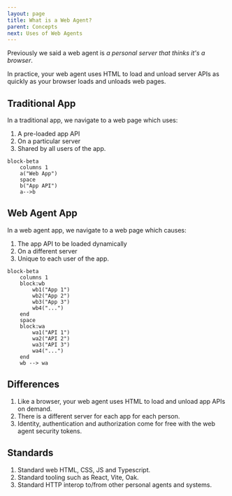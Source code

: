 ```yaml
---
layout: page
title: What is a Web Agent?
parent: Concepts
next: Uses of Web Agents
---
```

Previously we said a web agent is _a personal server that thinks it's a browser_.

In practice, your web agent uses HTML to load and unload server APIs as
quickly as your browser loads and unloads web pages.

## Traditional App
In a traditional app, we navigate to a web page which uses:
1. A pre-loaded app API
2. On a particular server
3. Shared by all users of the app.

```mermaid
block-beta
    columns 1
    a("Web App")
    space
    b("App API")
    a-->b
```

## Web Agent App
In a web agent app, we navigate to a web page which causes:
1. The app API to be loaded dynamically
2. On a different server
2. Unique to each user of the app.

```mermaid
block-beta
    columns 1
    block:wb
        wb1("App 1")
        wb2("App 2")
        wb3("App 3")
        wb4("...")
    end
    space
    block:wa
        wa1("API 1")
        wa2("API 2")
        wa3("API 3")
        wa4("...")
    end
    wb --> wa
```
## Differences

1. Like a browser, your web agent uses HTML to load and unload app APIs on demand.
2. There is a different server for each app for each person.
3. Identity, authentication and authorization come for free with the web agent security tokens.

## Standards

1. Standard web HTML, CSS, JS and Typescript.
2. Standard tooling such as React, Vite, Oak.
3. Standard HTTP interop to/from other personal agents and systems.

